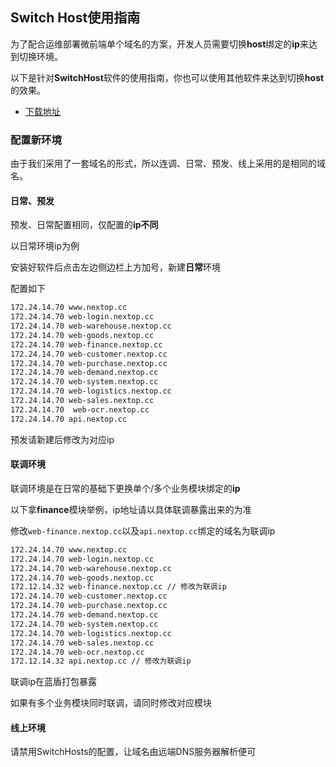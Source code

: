 ## Switch Host使用指南

为了配合运维部署微前端单个域名的方案，开发人员需要切换**host**绑定的**ip**来达到切换环境。

以下是针对**SwitchHost**软件的使用指南，你也可以使用其他软件来达到切换**host**的效果。



- [下载地址](https://github.com/oldj/SwitchHosts/releases)



### 配置新环境

由于我们采用了一套域名的形式，所以连调、日常、预发、线上采用的是相同的域名。



#### 日常、预发

预发、日常配置相同，仅配置的**ip不同**

以日常环境ip为例

安装好软件后点击左边侧边栏上方加号，新建**日常**环境

配置如下

```bash
172.24.14.70 www.nextop.cc
172.24.14.70 web-login.nextop.cc
172.24.14.70 web-warehouse.nextop.cc
172.24.14.70 web-goods.nextop.cc
172.24.14.70 web-finance.nextop.cc
172.24.14.70 web-customer.nextop.cc
172.24.14.70 web-purchase.nextop.cc
172.24.14.70 web-demand.nextop.cc
172.24.14.70 web-system.nextop.cc
172.24.14.70 web-logistics.nextop.cc
172.24.14.70 web-sales.nextop.cc 
172.24.14.70  web-ocr.nextop.cc
172.24.14.70 api.nextop.cc
```

预发请新建后修改为对应ip



#### 联调环境

联调环境是在日常的基础下更换单个/多个业务模块绑定的**ip**

以下拿**finance**模块举例，ip地址请以具体联调暴露出来的为准

修改`web-finance.nextop.cc`以及`api.nextop.cc`绑定的域名为联调ip

```bash
172.24.14.70 www.nextop.cc
172.24.14.70 web-login.nextop.cc
172.24.14.70 web-warehouse.nextop.cc
172.24.14.70 web-goods.nextop.cc
172.12.14.32 web-finance.nextop.cc // 修改为联调ip
172.24.14.70 web-customer.nextop.cc
172.24.14.70 web-purchase.nextop.cc
172.24.14.70 web-demand.nextop.cc
172.24.14.70 web-system.nextop.cc
172.24.14.70 web-logistics.nextop.cc
172.24.14.70 web-sales.nextop.cc 
172.24.14.70 web-ocr.nextop.cc
172.12.14.32 api.nextop.cc // 修改为联调ip
```

联调ip在蓝盾打包暴露

如果有多个业务模块同时联调，请同时修改对应模块





#### 线上环境

请禁用SwitchHosts的配置，让域名由远端DNS服务器解析便可

